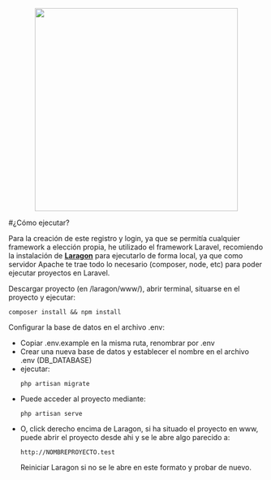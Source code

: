 <p align="center"><a href="https://laravel.com" target="_blank"><img src="https://raw.githubusercontent.com/laravel/art/master/logo-lockup/5%20SVG/2%20CMYK/1%20Full%20Color/laravel-logolockup-cmyk-red.svg" width="400"></a></p>

#¿Cómo ejecutar?

Para la creación de este registro y login, ya que se permitía cualquier framework a elección propia, he utilizado el framework Laravel, recomiendo la instalación de <b><a href="https://laragon.org/download/index.html">Laragon</a></b> para ejecutarlo de forma local, ya que como servidor Apache te trae todo lo necesario (composer, node, etc) para poder ejecutar proyectos en Laravel.

Descargar proyecto (en /laragon/www/), abrir terminal, situarse en el proyecto y ejecutar:

    composer install && npm install

Configurar la base de datos en el archivo .env: 
<ul>
    <li> Copiar .env.example en la misma ruta, renombrar por .env </li>
    <li>Crear una nueva base de datos y establecer el nombre en el archivo .env (DB_DATABASE)</li>
    <li>ejecutar: </li>

    php artisan migrate
<li>Puede acceder al proyecto mediante:</li>

    php artisan serve

<li>O, click derecho encima de Laragon, si ha situado el proyecto en www, puede abrir el proyecto desde ahi y se le abre algo parecido a:</li>

    http://NOMBREPROYECTO.test
Reiniciar Laragon si no se le abre en este formato y probar de nuevo.
</ul>
